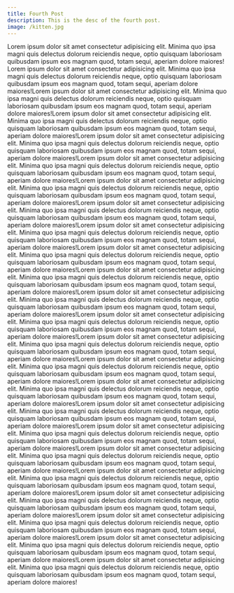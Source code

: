 ```yaml
---
title: Fourth Post
description: This is the desc of the fourth post.
image: /kitten.jpg
---
```

Lorem ipsum dolor sit amet consectetur adipisicing elit. Minima quo ipsa magni quis delectus dolorum reiciendis neque, optio quisquam laboriosam quibusdam ipsum eos magnam quod, totam sequi, aperiam dolore maiores! Lorem ipsum dolor sit amet consectetur adipisicing elit. Minima quo ipsa magni quis delectus dolorum reiciendis neque, optio quisquam laboriosam quibusdam ipsum eos magnam quod, totam sequi, aperiam dolore maiores!Lorem ipsum dolor sit amet consectetur adipisicing elit. Minima quo ipsa magni quis delectus dolorum reiciendis neque, optio quisquam laboriosam quibusdam ipsum eos magnam quod, totam sequi, aperiam dolore maiores!Lorem ipsum dolor sit amet consectetur adipisicing elit. Minima quo ipsa magni quis delectus dolorum reiciendis neque, optio quisquam laboriosam quibusdam ipsum eos magnam quod, totam sequi, aperiam dolore maiores!Lorem ipsum dolor sit amet consectetur adipisicing elit. Minima quo ipsa magni quis delectus dolorum reiciendis neque, optio quisquam laboriosam quibusdam ipsum eos magnam quod, totam sequi, aperiam dolore maiores!Lorem ipsum dolor sit amet consectetur adipisicing elit. Minima quo ipsa magni quis delectus dolorum reiciendis neque, optio quisquam laboriosam quibusdam ipsum eos magnam quod, totam sequi, aperiam dolore maiores!Lorem ipsum dolor sit amet consectetur adipisicing elit. Minima quo ipsa magni quis delectus dolorum reiciendis neque, optio quisquam laboriosam quibusdam ipsum eos magnam quod, totam sequi, aperiam dolore maiores!Lorem ipsum dolor sit amet consectetur adipisicing elit. Minima quo ipsa magni quis delectus dolorum reiciendis neque, optio quisquam laboriosam quibusdam ipsum eos magnam quod, totam sequi, aperiam dolore maiores!Lorem ipsum dolor sit amet consectetur adipisicing elit. Minima quo ipsa magni quis delectus dolorum reiciendis neque, optio quisquam laboriosam quibusdam ipsum eos magnam quod, totam sequi, aperiam dolore maiores!Lorem ipsum dolor sit amet consectetur adipisicing elit. Minima quo ipsa magni quis delectus dolorum reiciendis neque, optio quisquam laboriosam quibusdam ipsum eos magnam quod, totam sequi, aperiam dolore maiores!Lorem ipsum dolor sit amet consectetur adipisicing elit. Minima quo ipsa magni quis delectus dolorum reiciendis neque, optio quisquam laboriosam quibusdam ipsum eos magnam quod, totam sequi, aperiam dolore maiores!Lorem ipsum dolor sit amet consectetur adipisicing elit. Minima quo ipsa magni quis delectus dolorum reiciendis neque, optio quisquam laboriosam quibusdam ipsum eos magnam quod, totam sequi, aperiam dolore maiores!Lorem ipsum dolor sit amet consectetur adipisicing elit. Minima quo ipsa magni quis delectus dolorum reiciendis neque, optio quisquam laboriosam quibusdam ipsum eos magnam quod, totam sequi, aperiam dolore maiores!Lorem ipsum dolor sit amet consectetur adipisicing elit. Minima quo ipsa magni quis delectus dolorum reiciendis neque, optio quisquam laboriosam quibusdam ipsum eos magnam quod, totam sequi, aperiam dolore maiores!Lorem ipsum dolor sit amet consectetur adipisicing elit. Minima quo ipsa magni quis delectus dolorum reiciendis neque, optio quisquam laboriosam quibusdam ipsum eos magnam quod, totam sequi, aperiam dolore maiores!Lorem ipsum dolor sit amet consectetur adipisicing elit. Minima quo ipsa magni quis delectus dolorum reiciendis neque, optio quisquam laboriosam quibusdam ipsum eos magnam quod, totam sequi, aperiam dolore maiores!Lorem ipsum dolor sit amet consectetur adipisicing elit. Minima quo ipsa magni quis delectus dolorum reiciendis neque, optio quisquam laboriosam quibusdam ipsum eos magnam quod, totam sequi, aperiam dolore maiores!Lorem ipsum dolor sit amet consectetur adipisicing elit. Minima quo ipsa magni quis delectus dolorum reiciendis neque, optio quisquam laboriosam quibusdam ipsum eos magnam quod, totam sequi, aperiam dolore maiores!Lorem ipsum dolor sit amet consectetur adipisicing elit. Minima quo ipsa magni quis delectus dolorum reiciendis neque, optio quisquam laboriosam quibusdam ipsum eos magnam quod, totam sequi, aperiam dolore maiores!Lorem ipsum dolor sit amet consectetur adipisicing elit. Minima quo ipsa magni quis delectus dolorum reiciendis neque, optio quisquam laboriosam quibusdam ipsum eos magnam quod, totam sequi, aperiam dolore maiores!Lorem ipsum dolor sit amet consectetur adipisicing elit. Minima quo ipsa magni quis delectus dolorum reiciendis neque, optio quisquam laboriosam quibusdam ipsum eos magnam quod, totam sequi, aperiam dolore maiores!Lorem ipsum dolor sit amet consectetur adipisicing elit. Minima quo ipsa magni quis delectus dolorum reiciendis neque, optio quisquam laboriosam quibusdam ipsum eos magnam quod, totam sequi, aperiam dolore maiores!Lorem ipsum dolor sit amet consectetur adipisicing elit. Minima quo ipsa magni quis delectus dolorum reiciendis neque, optio quisquam laboriosam quibusdam ipsum eos magnam quod, totam sequi, aperiam dolore maiores!Lorem ipsum dolor sit amet consectetur adipisicing elit. Minima quo ipsa magni quis delectus dolorum reiciendis neque, optio quisquam laboriosam quibusdam ipsum eos magnam quod, totam sequi, aperiam dolore maiores!